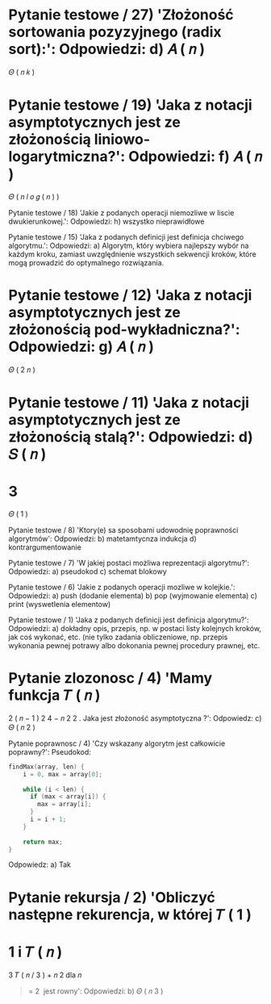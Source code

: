 
Pytanie testowe / 27) 'Złożoność sortowania pozyzyjnego (radix sort):': 
Odpowiedzi: 
        d) 
𝐴
(
𝑛
)
=
𝛩
(
𝑛
𝑘
)


Pytanie testowe / 19) 'Jaka z notacji asymptotycznych jest ze złożonością liniowo-logarytmiczna?': 
Odpowiedzi: 
        f) 
𝐴
(
𝑛
)
=
𝛩
(
𝑛
𝑙
𝑜
𝑔
(
𝑛
)
)


Pytanie testowe / 18) 'Jakie z podanych operacji niemozliwe w liscie dwukierunkowej.': 
Odpowiedzi: 
        h) wszystko nieprawidłowe 


Pytanie testowe / 15) 'Jaka z podanych definicji jest definicja chciwego algorytmu.': 
Odpowiedzi: 
        a) Algorytm, który wybiera najlepszy wybór na każdym kroku, zamiast uwzględnienie wszystkich sekwencji kroków, które mogą prowadzić do optymalnego rozwiązania. 


Pytanie testowe / 12) 'Jaka z notacji asymptotycznych jest ze złożonością pod-wykładniczna?': 
Odpowiedzi: 
        g) 
𝐴
(
𝑛
)
=
𝛩
(
2
𝑛
)


Pytanie testowe / 11) 'Jaka z notacji asymptotycznych jest ze złożonością stalą?': 
Odpowiedzi: 
        d) 
𝑆
(
𝑛
)
=
3
=
𝛩
(
1
)


Pytanie testowe / 8) 'Ktory(e) sa sposobami udowodnię poprawności algorytmów': 
Odpowiedzi: 
        b) matetamtycnza indukcja 
d) kontrargumentowanie 


Pytanie testowe / 7) 'W jakiej postaci możliwa reprezentacji algorytmu?': 
Odpowiedzi: 
        a) pseudokod 
c) schemat blokowy 


Pytanie testowe / 6) 'Jakie z podanych operacji mozliwe w kolejkie.': 
Odpowiedzi: 
        a) push (dodanie elementa) 
b) pop (wyjmowanie elementa) 
c) print (wyswetlenia elementow) 


Pytanie testowe / 1) 'Jaka z podanych definicji jest definicja algorytmu?': 
Odpowiedzi: 
        a) dokładny opis, przepis, np. w postaci listy kolejnych kroków, jak coś wykonać, etc. (nie tylko zadania obliczeniowe, np. przepis wykonania pewnej potrawy albo dokonania pewnej procedury prawnej, etc. 


Pytanie zlozonosc / 4) 'Mamy funkcja
𝑇
(
𝑛
)
=
2
(
𝑛
−
1
)
2
4
−
𝑛
2
2
. Jaka jest złożoność asymptotyczna ?': 
Odpowiedz: 
        c) 
𝛩
(
𝑛
2
)


Pytanie poprawnosc / 4) 'Czy wskazany algorytm jest całkowicie poprawny?': 
Pseudokod: 
```c
findMax(array, len) {
    i = 0, max = array[0];
    
    while (i < len) {
      if (max < array[i]) {
        max = array[i];
      }
      i = i + 1;
    }
    
    return max;
}
```
Odpowiedz: 
        a) Tak 


Pytanie rekursja / 2) 'Obliczyć następne rekurencja, w której
𝑇
(
1
)
=
1
i
𝑇
(
𝑛
)
=
3
𝑇
(
𝑛
/
3
)
+
𝑛
2
dla
𝑛
>=
2
 jest rowny': 
Odpowiedzi: 
        b) 
𝛩
(
𝑛
3
)

